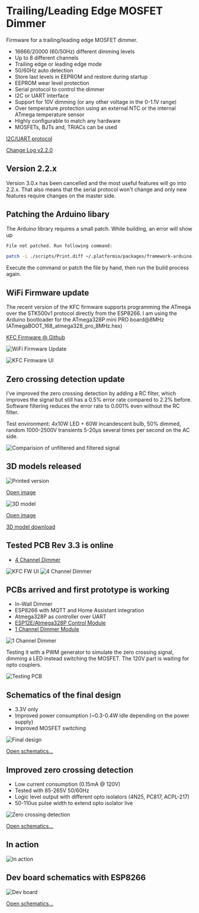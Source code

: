 # Trailing/Leading Edge MOSFET Dimmer

Firmware for a trailing/leading edge MOSFET dimmer.

* 16666/20000 (60/50Hz) different dimming levels
* Up to 8 different channels
* Trailing edge or leading edge mode
* 50/60Hz auto detection
* Store last levels in EEPROM and restore during startup
* EEPROM wear level protection
* Serial protocol to control the dimmer
* I2C or UART interface
* Support for 10V dimming (or any other voltage in the 0-1.1V range)
* Over temperature protection using an external NTC or the internal ATmega temperature sensor
* Highly configurable to match any hardware
* MOSFETs, BJTs and, TRIACs can be used

[I2C/UART protocol](docs/protocol.md)

[Change Log v2.2.0](CHANGELOG.md)

## Version 2.2.x

Version 3.0.x has been cancelled and the most useful features will go into 2.2.x. That also means that the serial protocol won't change and only new features require changes on the master side.

## Patching the Arduino libary

The Arduino library requires a small patch. While building, an error will show up

```bash
File not patched. Run following command:

patch -i ./scripts/Print.diff ~/.platformio/packages/framework-arduino-avr/cores/arduino/Print.h
```

Execute the command or patch the file by hand, then run the build process again.

## WiFi Firmware update

The recent version of the KFC firmware supports programming the ATmega over the STK500v1 protocol directly from the ESP8266. I am using the Arduino bootloader for the ATmega328P mini PRO board@8MHz (ATmegaBOOT_168_atmega328_pro_8MHz.hex)

[KFC Firmware @ Github](https://github.com/sascha432/esp8266-kfc-fw)

![WiFi Firmware Update](https://raw.githubusercontent.com/sascha432/trailing_edge_dimmer/master/docs/images/wifi_firmware_update.jpg)

![KFC Firmware UI](https://raw.githubusercontent.com/sascha432/trailing_edge_dimmer/master/docs/images/kfcfw_ui2.jpg)

## Zero crossing detection update

I've improved the zero crossing detection by adding a RC filter, which improves the signal but still has a 0.5% error rate compared to 2.2% before.
Software filtering reduces the error rate to 0.001% even without the RC filter.

Test environment: 4x10W LED + 60W incandescent bulb, 50% dimmed, random 1000-2500V transients 5-20µs several times per second on the AC side.

![Comparision of unfiltered and filtered signal](https://raw.githubusercontent.com/sascha432/trailing_edge_dimmer/master/docs/images/zero_crossing_signal_filtering.png)

## 3D models released

![Printed version](https://raw.githubusercontent.com/sascha432/trailing_edge_dimmer/master/docs/images/housing_small.jpg)

[Open image](https://raw.githubusercontent.com/sascha432/trailing_edge_dimmer/master/docs/images/housing.jpg)

![3D model](https://raw.githubusercontent.com/sascha432/trailing_edge_dimmer/master/docs/images/housing_3d_model_tn.jpg)

[Open image](https://raw.githubusercontent.com/sascha432/trailing_edge_dimmer/master/docs/images/housing_3d_model.jpg)

[3D model download](stl/housing)

## Tested PCB Rev 3.3 is online

* [4 Channel Dimmer](https://easyeda.com/sascha23095123423/trailing-edge-dimmer-rev2)

![KFC FW UI](https://raw.githubusercontent.com/sascha432/trailing_edge_dimmer/master/docs/images/kfcfw_ui.jpg)
![4 Channel Dimmer](https://raw.githubusercontent.com/sascha432/trailing_edge_dimmer/master/docs/images/4ch_dimmer.JPG)

## PCBs arrived and first prototype is working

* In-Wall Dimmer
* ESP8266 with MQTT and Home Assistant integration
* Atmega328P as controller over UART
* [ESP12E/Atmega328P Control Module](https://easyeda.com/sascha23095123423/esp12e_iot_module)
* [1 Channel Dimmer Module](https://easyeda.com/sascha23095123423/iot_1ch_dimmer)

![1 Channel Dimmer](https://raw.githubusercontent.com/sascha432/trailing_edge_dimmer/master/docs/images/1ch_dimmer.JPG)

Testing it with a PWM generator to simulate the zero crossing signal, dimming a LED instead switching the MOSFET. The 120V part is waiting for opto couplers.

 ![Testing PCB](https://raw.githubusercontent.com/sascha432/trailing_edge_dimmer/master/docs/images/IMG_9100.JPG)

## Schematics of the final design

* 3.3V only
* Improved power consumption (~0.3-0.4W idle depending on the power supply)
* Improved MOSFET switching

![Final design](https://raw.githubusercontent.com/sascha432/trailing_edge_dimmer/master/docs/images/Schematic_4Ch-Dimmer-Rev3_1.png)

[Open schematics...](https://easyeda.com/sascha23095123423/trailing-edge-dimmer-rev2)

## Improved zero crossing detection

* Low current consumption (0.15mA @ 120V)
* Tested with 85-265V 50/60Hz
* Logic level output with different opto isolators (4N25, PC817, ACPL-217)
* 50-110us pulse width to extend opto isolator live

![Zero crossing detection](https://raw.githubusercontent.com/sascha432/trailing_edge_dimmer/master/docs/images/Schematic_Isolated-zero-crossing-detection-with-logic-level-output.png)

[Open schematics...](https://easyeda.com/sascha23095123423/isolated-zero-crossing-detection-with-logic-level-output)

## In action

![In action](https://raw.githubusercontent.com/sascha432/trailing_edge_dimmer/master/docs/images/oscilloscope_example.jpg)

## Dev board schematics with ESP8266

![Dev board](https://raw.githubusercontent.com/sascha432/trailing_edge_dimmer/master/docs/images/Schematic_4Ch-Dimmer-Rev1.3_dev_example.png)

[Open schematics...](https://github.com/sascha432/trailing_edge_dimmer/blob/master/docs/schematics/Schematic_4Ch-Dimmer-Rev1.3_dev_example.svg)
